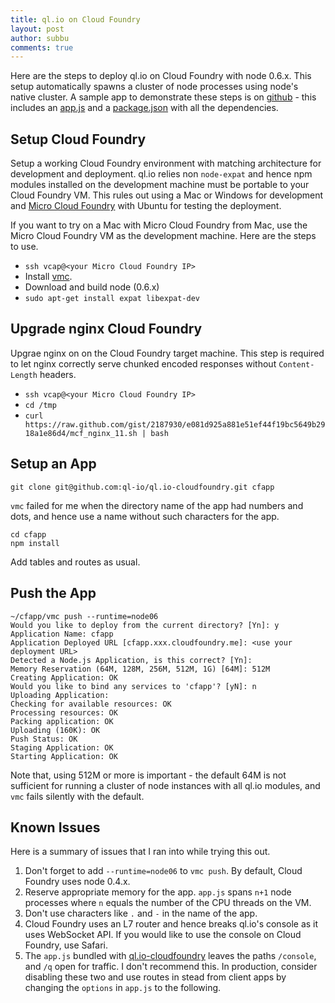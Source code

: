 ```yaml
---
title: ql.io on Cloud Foundry
layout: post
author: subbu
comments: true
---
```


Here are the steps to deploy ql.io on Cloud Foundry with node 0.6.x. This setup automatically spawns
a cluster of node processes using node's native cluster. A sample app to demonstrate these steps is
on [github](http://ql-io.github.com/2012/03/21/ql.io-on-cloudfoundry.html) - this includes an
[app.js](https://github.com/ql-io/ql.io-cloudfoundry/blob/master/app.js) and a
[package.json](https://github.com/ql-io/ql.io-cloudfoundry/blob/master/package.json) with all the
dependencies.

<!-- more -->

## Setup Cloud Foundry

Setup a working Cloud Foundry environment with matching architecture for development and deployment.
 ql.io relies non `node-expat` and hence npm modules installed on the development machine must be
 portable to your Cloud Foundry VM. This rules out using a Mac or Windows for development and
 [Micro Cloud Foundry](https://my.cloudfoundry.com/micro) with Ubuntu for testing the deployment.

If you want to try on a Mac with Micro Cloud Foundry from Mac, use the Micro Cloud Foundry VM as the
development machine. Here are the steps to use.

* `ssh vcap@<your Micro Cloud Foundry IP>`
* Install [vmc](http://start.cloudfoundry.com/tools/vmc/installing-vmc.html).
* Download and build node (0.6.x)
* `sudo apt-get install expat libexpat-dev`

## Upgrade nginx Cloud Foundry

Upgrae nginx on on the Cloud Foundry target machine. This step is required to let nginx correctly
serve chunked encoded responses without `Content-Length` headers.

* `ssh vcap@<your Micro Cloud Foundry IP>`
* `cd /tmp`
* `curl https://raw.github.com/gist/2187930/e081d925a881e51ef44f19bc5649b2918a1e86d4/mcf_nginx_11.sh | bash`

## Setup an App

    git clone git@github.com:ql-io/ql.io-cloudfoundry.git cfapp

`vmc` failed for me when the directory name of the app had numbers and dots, and hence use a name
without such characters for the app.

    cd cfapp
    npm install

Add tables and routes as usual.

## Push the App

    ~/cfapp/vmc push --runtime=node06
    Would you like to deploy from the current directory? [Yn]: y
    Application Name: cfapp
    Application Deployed URL [cfapp.xxx.cloudfoundry.me]: <use your deployment URL>
    Detected a Node.js Application, is this correct? [Yn]:
    Memory Reservation (64M, 128M, 256M, 512M, 1G) [64M]: 512M
    Creating Application: OK
    Would you like to bind any services to 'cfapp'? [yN]: n
    Uploading Application:
    Checking for available resources: OK
    Processing resources: OK
    Packing application: OK
    Uploading (160K): OK
    Push Status: OK
    Staging Application: OK
    Starting Application: OK

Note that, using 512M or more is important - the default 64M is not sufficient for running a cluster
of node instances with all ql.io modules, and `vmc` fails silently with the default.

## Known Issues

Here is a summary of issues that I ran into while trying this out.

1. Don't forget to add `--runtime=node06` to `vmc push`. By default, Cloud Foundry uses node 0.4.x.
1. Reserve appropriate memory for the app. `app.js` spans `n+1` node processes where `n` equals the
   number of the CPU threads on the VM.
2. Don't use characters like `.` and `-` in the name of the app.
3. Cloud Foundry uses an L7 router and hence breaks ql.io's console as it uses WebSocket API. If
   you would like to use the console on Cloud Foundry, use Safari.
4. The `app.js` bundled with [ql.io-cloudfoundry](https://github.com/ql-io/ql.io-cloudfoundry) leaves
   the paths `/console`, and `/q` open for traffic. I don't recommend this. In production, consider
   disabling these two and use routes in stead from client apps by changing the `options` in
   `app.js` to the following.

<script src="https://gist.github.com/2147268.js"> </script>

